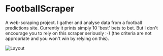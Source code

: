 # FootballScraper
A web-scraping project. I gather and analyse data from a football predictions site. Currently it prints simply 10 'best' bets to bet. But I don't encourage you to rely on this scraper seriously :-) (the criteria are not appropriate and you won't win by relying on this).

![Layout](https://github.com/Deloryn/FootballScraper/blob/master/screenshot.png)
